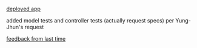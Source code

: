 [deployed app](https://murmuring-hamlet-40593.herokuapp.com/)

added model tests and controller tests (actually request specs) per Yung-Jhun's request

[feedback from last time](https://gist.github.com/jdliss/4ba4ca4ea476d4abd2d26f8ff42662d0)
